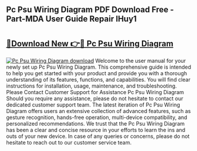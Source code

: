 ## Pc Psu Wiring Diagram PDF Download Free - Part-MDA User Guide Repair lHuy1

# <h2><a href="http://dfltqa.blite.top/?on=Pc+Psu+Wiring+Diagram">🔗Download New 👉🔴 Pc Psu Wiring Diagram</a></h2>

[![Pc Psu Wiring Diagram download](https://i.imgur.com/lujVjoI.png)](http://dfltqa.blite.top/?on=Pc+Psu+Wiring+Diagram)
Welcome to the user manual for your newly set up Pc Psu Wiring Diagram. This comprehensive guide is intended to help you get started with your product and provide you with a thorough understanding of its features, functions, and capabilities. You will find clear instructions for installation, usage, maintenance, and troubleshooting. Please Contact Customer Support for Assistance Pc Psu Wiring Diagram Should you require any assistance, please do not hesitate to contact our dedicated customer support team. The latest iteration of Pc Psu Wiring Diagram offers users an extensive collection of advanced features, such as gesture recognition, hands-free operation, multi-device compatibility, and personalized recommendations. We trust that the Pc Psu Wiring Diagram has been a clear and concise resource in your efforts to learn the ins and outs of your new device. In case of any queries or concerns, please do not hesitate to reach out to our customer service team.
